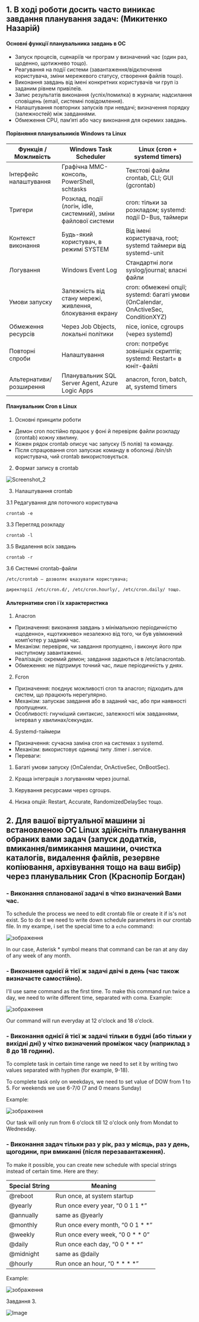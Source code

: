 ## 1. В ході роботи досить часто виникає завдання планування задач: (Микитенко Назарій)

#### Основні функції планувальника завдань в ОС

-	Запуск процесів, сценаріїв чи програм у визначений час (один раз, щоденно, щотижнево тощо).
-	Реагування на події системи (завантаження/відключення користувача, зміни мережевого статусу, створення файлів тощо).
-	Виконання завдань від імені конкретних користувачів чи груп із заданим рівнем привілеїв.
-	Запис результатів виконання (успіх/помилка) в журнали; надсилання сповіщень (email, системні повідомлення).
-	Налаштування повторних запусків при невдачі; визначення порядку (залежностей) між завданнями.
- Обмеження CPU, пам’яті або часу виконання для окремих завдань.

#### Порівняння планувальників Windows та Linux

|Функція / Можливість|Windows Task Scheduler|Linux (cron + systemd timers)|
|-|-|-|
|Інтерфейс налаштування|Графічна MMC-консоль, PowerShell, schtasks|Текстові файли crontab, CLI; GUI (gcrontab)|
|Тригери|Розклад, події (логін, idle, системний), зміни файлової системи|cron: тільки за розкладом; systemd: події D-Bus, таймери|
|Контекст виконання|Будь-який користувач, в режимі SYSTEM|Від імені користувача, root; systemd таймери від systemd-unit|
|Логування|Windows Event Log|Стандартні логи syslog/journal; власні файли|
|Умови запуску|Залежність від стану мережі, живлення, блокування екрану|cron: обмежені опції; systemd: багаті умови (OnCalendar, OnActiveSec, ConditionXYZ)|
|Обмеження ресурсів|Через Job Objects, локальні політики|nice, ionice, cgroups (через systemd)|
|Повторні спроби|Налаштування|cron: потребує зовнішніх скриптів; systemd: Restart= в юніт-файлі|
|Альтернативи/розширення|Планувальник SQL Server Agent, Azure Logic Apps|anacron, fcron, batch, at, systemd timers|


#### Планувальник Cron в Linux

1.	Основні принципи роботи
-	Демон cron постійно працює у фоні й перевіряє файли розкладу (crontab) кожну хвилину.
-	Кожен рядок crontab описує час запуску (5 полів) та команду.
-	Після спрацювання cron запускає команду в оболонці /bin/sh користувача, чий crontab використовується.

2. Формат запису в crontab

![Screenshot_2](https://github.com/user-attachments/assets/74b98d15-3357-4cfb-849b-ba5ac1e87b30)

3. Налаштування crontab

3.1 Редагування для поточного користувача

    crontab -e

3.3	Перегляд розкладу

    crontab -l

3.5	Видалення всіх завдань

    crontab -r

3.6	Системні crontab-файли

	/etc/crontab – дозволяє вказувати користувача;
 
	директорії /etc/cron.d/, /etc/cron.hourly/, /etc/cron.daily/ тощо.



#### Альтернативи cron і їх характеристика

1.	Anacron
   
-	Призначення: виконання завдань з мінімальною періодичністю «щоденно», «щотижнево» незалежно від того, чи був увімкнений комп’ютер у заданий час.
-	Механізм: перевіряє, чи завдання пропущено, і виконує його при наступному завантаженні.
-	Реалізація: окремий демон; завдання задаються в /etc/anacrontab.
-	Обмеження: не підтримує точний час, лише періодичність у днях.
  
2.	Fcron
   
-	Призначення: поєднує можливості cron та anacron; підходить для систем, що працюють нерегулярно.
-	Механізм: запускає завдання або в заданий час, або при наявності пропущених.
-	Особливості: гнучкіший синтаксис, залежності між завданнями, інтервал у хвилинах/секундах.
  
4.	Systemd-таймери
   
- Призначення: сучасна заміна cron на системах з systemd.
- Механізм: використовує одиниці типу .timer і .service.
- Переваги:
  
1. Багаті умови запуску (OnCalendar, OnActiveSec, OnBootSec).

2. Краща інтеграція з логуванням через journal.

3. Керування ресурсами через cgroups.

4. Низка опцій: Restart, Accurate, RandomizedDelaySec тощо.




## 2. Для вашої віртуальної машини зі встановленою ОС Linux здійсніть планування обраних вами задач (запуск додатків, вмикання/вимикання машини, очистка каталогів, видалення файлів, резервне копіювання, архівування тощо на ваш вибір) через планувальник Cron (Краснопір Богдан)
### - Виконання спланованої задачі в чітко визначений Вами час.

To schedule the process we need to edit crontab file or create it if is's not exist. So to do it we need to write down schedule parameters in our crontab file. 
In my exampe, i set the special time to a `echo` command:

![зображення](https://github.com/user-attachments/assets/e7bf70bf-db11-412f-b239-41982a77e135)

In our case, Asterisk * symbol means that command can be ran at any day of any week of any month.

### - Виконання однієї й тієї ж задачі двічі в день (час також визначаєте самостійно).

I'll use same command as the first time. To make this command run twice a day, we need to write different time, separated with coma. Example:

![зображення](https://github.com/user-attachments/assets/52939c18-0438-4c6c-bcf6-029a9fdbaa68)

Our command will run everyday at 12 o'clock and 18 o'clock.

### - Виконання однієї й тієї ж задачі тільки в будні (або тільки у вихідні дні) у чітко визначений проміжок часу (наприклад з 8 до 18 години).

To complete task in certain time range we need to set it by writing two values separated with hyphen (for example, 9-18).

To complete task only on weekdays, we need to set value of DOW from 1 to 5. For weekends we use 6-7/0 (7 and 0 means Sunday)

Example:

![зображення](https://github.com/user-attachments/assets/cf69451f-cfa1-4719-8064-131bd091c85b)

Our task will only run from 6 o'clock till 12 o'clock only from Mondat to Wednesday.

### - Виконання задач тільки раз у рік, раз у місяць, раз у день, щогодини, при вмиканні (після перезавантаження).

To make it possible, you can create new schedule with special strings instead of certain time. Here are they:

|Special String|Meaning|
|-|-|
|@reboot|	Run once, at system startup|
|@yearly| Run once every year, “0 0 1 1 *”|
|@annually| same as @yearly|
|@monthly| Run once every month, “0 0 1 * *”|
|@weekly| Run once every week, “0 0 * * 0”|
|@daily| Run once each day, “0 0 * * *”|
|@midnight| same as @daily|
|@hourly |	Run once an hour, “0 * * * *”|

Example:

![зображення](https://github.com/user-attachments/assets/91d4ff02-b98e-408b-9321-8d89c23b8ca7)

Завдання 3.

![Image](https://github.com/user-attachments/assets/1aeb0a3d-357f-46f3-9432-fa983d842747)

